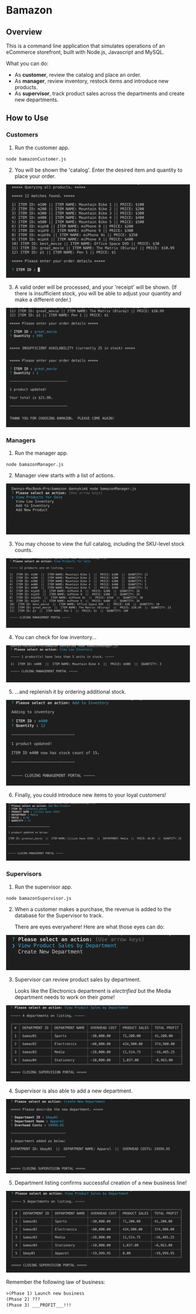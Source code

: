 # Bamazon

## Overview

This is a command line application that simulates operations of an eCommerce storefront, built with Node.js, Javascript and MySQL.

What you can do:

- As **customer**, review the catalog and place an order.
- As **manager**, review inventory, restock items and introduce new products.
- As **supervisor**, track product sales across the departments and create new departments.

## How to Use

### Customers

1. Run the customer app.

```shell
node bamazonCustomer.js
```

2. You will be shown the 'catalog'. Enter the desired item and quantity to place your order.

![CustomerScreenshot01](./images/CustomerSS01.png)

3. A valid order will be processed, and your 'receipt' will be shown. (If there is insufficient stock, you will be able to adjust your quantity and make a different order.)

![CustomerScreenshot02](./images/CustomerSS02.png)

### Managers

1. Run the manager app.

```shell
node bamazonManager.js
```

2. Manager view starts with a list of actions.

![ManagerScreenshot01](./images/ManagerSS01.png)

3. You may choose to view the full catalog, including the SKU-level stock counts.

![ManagerScreenshot02](./images/ManagerSS02.png)

4. You can check for low inventory...

![ManagerScreenshot03](./images/ManagerSS03.png)

5. ...and replenish it by ordering additional stock.

![ManagerScreenshot04](./images/ManagerSS04.png)

6. Finally, you could introduce new items to your loyal customers!

![ManagerScreenshot05](./images/ManagerSS05.png)

### Supervisors

1. Run the supervisor app.

```shell
node bamazonSupervisor.js
```

2. When a customer makes a purchase, the revenue is added to the database for the Supervisor to track.

   There are eyes everywhere! Here are what those eyes can do:

![SupervisorScreenshot01](./images/SupervisorSS01.png)

3. Supervisor can review product sales by department.

   Looks like the Electronics department is _electrified_ but the Media department needs to work on their _game_!

![SupervisorScreenshot02](./images/SupervisorSS02.png)

4. Supervisor is also able to add a new department.

![SupervisorScreenshot03](./images/SupervisorSS03.png)

5. Department listing confirms successful creation of a new business line!

![SupervisorScreenshot04](./images/SupervisorSS04.png)

Remember the following law of business:

    >(Phase 1) Launch new business
    (Phase 2) ???
    (Phase 3) ___PROFIT___!!!
